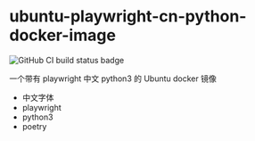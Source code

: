 # ubuntu-playwright-cn-python-docker-image

![GitHub CI build status badge](https://github.com/kexue-z/ubuntu-playwright-cn-python-docker-image/actions/workflows/docker-image.yml/badge.svg)

一个带有 playwright 中文 python3 的 Ubuntu docker 镜像

- 中文字体
- playwright
- python3
- poetry